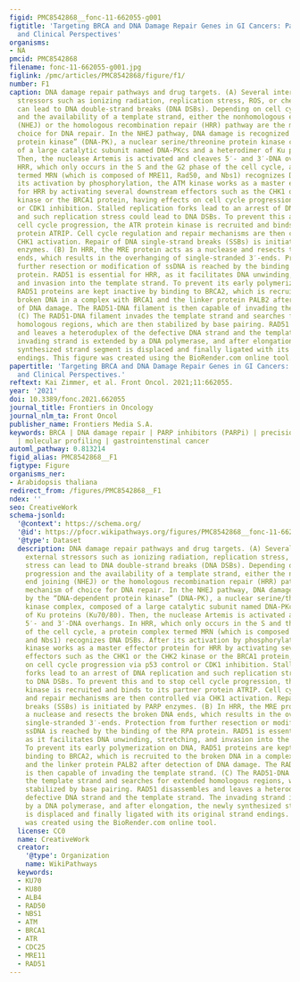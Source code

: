 ```yaml
---
figid: PMC8542868__fonc-11-662055-g001
figtitle: 'Targeting BRCA and DNA Damage Repair Genes in GI Cancers: Pathophysiology
  and Clinical Perspectives'
organisms:
- NA
pmcid: PMC8542868
filename: fonc-11-662055-g001.jpg
figlink: /pmc/articles/PMC8542868/figure/f1/
number: F1
caption: DNA damage repair pathways and drug targets. (A) Several internal and external
  stressors such as ionizing radiation, replication stress, ROS, or chemical stress
  can lead to DNA double-strand breaks (DNA DSBs). Depending on cell cycle progression
  and the availability of a template strand, either the nonhomologous end joining
  (NHEJ) or the homologous recombination repair (HRR) pathway are the mechanism of
  choice for DNA repair. In the NHEJ pathway, DNA damage is recognized by the “DNA-dependent
  protein kinase” (DNA-PK), a nuclear serine/threonine protein kinase complex, composed
  of a large catalytic subunit named DNA-PKcs and a heterodimer of Ku proteins (Ku70/80).
  Then, the nuclease Artemis is activated and cleaves 5′- and 3′-DNA overhangs. In
  HRR, which only occurs in the S and the G2 phase of the cell cycle, a protein complex
  termed MRN (which is composed of MRE11, Rad50, and Nbs1) recognizes DNA DSBs. After
  its activation by phosphorylation, the ATM kinase works as a master effector protein
  for HRR by activating several downstream effectors such as the CHK1 or the CHK2
  kinase or the BRCA1 protein, having effects on cell cycle progression via p53 control
  or CDK1 inhibition. Stalled replication forks lead to an arrest of DNA replication
  and such replication stress could lead to DNA DSBs. To prevent this and to stop
  cell cycle progression, the ATR protein kinase is recruited and binds to its partner
  protein ATRIP. Cell cycle regulation and repair mechanisms are then controlled via
  CHK1 activation. Repair of DNA single-strand breaks (SSBs) is initiated by PARP
  enzymes. (B) In HRR, the MRE protein acts as a nuclease and resects the broken DNA
  ends, which results in the overhanging of single-stranded 3′-ends. Protection from
  further resection or modification of ssDNA is reached by the binding of the RPA
  protein. RAD51 is essential for HRR, as it facilitates DNA unwinding, stretching,
  and invasion into the template strand. To prevent its early polymerization on DNA,
  RAD51 proteins are kept inactive by binding to BRCA2, which is recruited to the
  broken DNA in a complex with BRCA1 and the linker protein PALB2 after detection
  of DNA damage. The RAD51-DNA filament is then capable of invading the template strand.
  (C) The RAD51-DNA filament invades the template strand and searches for extended
  homologous regions, which are then stabilized by base pairing. RAD51 disassembles
  and leaves a heteroduplex of the defective DNA strand and the template strand. The
  invading strand is extended by a DNA polymerase, and after elongation, the newly
  synthesized strand segment is displaced and finally ligated with its original strand
  endings. This figure was created using the BioRender.com online tool.
papertitle: 'Targeting BRCA and DNA Damage Repair Genes in GI Cancers: Pathophysiology
  and Clinical Perspectives.'
reftext: Kai Zimmer, et al. Front Oncol. 2021;11:662055.
year: '2021'
doi: 10.3389/fonc.2021.662055
journal_title: Frontiers in Oncology
journal_nlm_ta: Front Oncol
publisher_name: Frontiers Media S.A.
keywords: BRCA | DNA damage repair | PARP inhibitors (PARPi) | precision oncology
  | molecular profiling | gastrointenstinal cancer
automl_pathway: 0.813214
figid_alias: PMC8542868__F1
figtype: Figure
organisms_ner:
- Arabidopsis thaliana
redirect_from: /figures/PMC8542868__F1
ndex: ''
seo: CreativeWork
schema-jsonld:
  '@context': https://schema.org/
  '@id': https://pfocr.wikipathways.org/figures/PMC8542868__fonc-11-662055-g001.html
  '@type': Dataset
  description: DNA damage repair pathways and drug targets. (A) Several internal and
    external stressors such as ionizing radiation, replication stress, ROS, or chemical
    stress can lead to DNA double-strand breaks (DNA DSBs). Depending on cell cycle
    progression and the availability of a template strand, either the nonhomologous
    end joining (NHEJ) or the homologous recombination repair (HRR) pathway are the
    mechanism of choice for DNA repair. In the NHEJ pathway, DNA damage is recognized
    by the “DNA-dependent protein kinase” (DNA-PK), a nuclear serine/threonine protein
    kinase complex, composed of a large catalytic subunit named DNA-PKcs and a heterodimer
    of Ku proteins (Ku70/80). Then, the nuclease Artemis is activated and cleaves
    5′- and 3′-DNA overhangs. In HRR, which only occurs in the S and the G2 phase
    of the cell cycle, a protein complex termed MRN (which is composed of MRE11, Rad50,
    and Nbs1) recognizes DNA DSBs. After its activation by phosphorylation, the ATM
    kinase works as a master effector protein for HRR by activating several downstream
    effectors such as the CHK1 or the CHK2 kinase or the BRCA1 protein, having effects
    on cell cycle progression via p53 control or CDK1 inhibition. Stalled replication
    forks lead to an arrest of DNA replication and such replication stress could lead
    to DNA DSBs. To prevent this and to stop cell cycle progression, the ATR protein
    kinase is recruited and binds to its partner protein ATRIP. Cell cycle regulation
    and repair mechanisms are then controlled via CHK1 activation. Repair of DNA single-strand
    breaks (SSBs) is initiated by PARP enzymes. (B) In HRR, the MRE protein acts as
    a nuclease and resects the broken DNA ends, which results in the overhanging of
    single-stranded 3′-ends. Protection from further resection or modification of
    ssDNA is reached by the binding of the RPA protein. RAD51 is essential for HRR,
    as it facilitates DNA unwinding, stretching, and invasion into the template strand.
    To prevent its early polymerization on DNA, RAD51 proteins are kept inactive by
    binding to BRCA2, which is recruited to the broken DNA in a complex with BRCA1
    and the linker protein PALB2 after detection of DNA damage. The RAD51-DNA filament
    is then capable of invading the template strand. (C) The RAD51-DNA filament invades
    the template strand and searches for extended homologous regions, which are then
    stabilized by base pairing. RAD51 disassembles and leaves a heteroduplex of the
    defective DNA strand and the template strand. The invading strand is extended
    by a DNA polymerase, and after elongation, the newly synthesized strand segment
    is displaced and finally ligated with its original strand endings. This figure
    was created using the BioRender.com online tool.
  license: CC0
  name: CreativeWork
  creator:
    '@type': Organization
    name: WikiPathways
  keywords:
  - KU70
  - KU80
  - ALB4
  - RAD50
  - NBS1
  - ATM
  - BRCA1
  - ATR
  - CDC25
  - MRE11
  - RAD51
---
```

